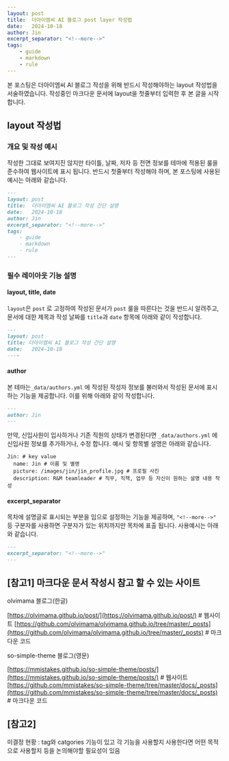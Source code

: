 ```yaml
---
layout: post
title:  더아이엠씨 AI 블로그 post layer 작성법
date:   2024-10-18
author: Jin
excerpt_separator: "<!--more-->"
tags:
    - guide
    - markdown
    - rule
---
```


본 포스팅은 더아이엠씨 AI 블로그 작성을 위해 반드시 작성해야하는 layout 작성법을 서술하였습니다. 작성중인 마크다운 문서에 layout을 첫줄부터 입력한 후 본 글을 시작합니다.
<!--more-->

## layout 작성법
### 개요 및 작성 예시
작성한 그대로 보여지진 않지만 타이틀, 날짜, 저자 등 전면 정보를 테마에 적용된 룰을 준수하여 웹사이트에 표시 됩니다. 반드시 첫줄부터 작성해야 하며, 본 포스팅에 사용된 예시는 아래와 같습니다.

```md
---
layout: post
title:  더아이엠씨 AI 블로그 작성 간단 설명
date:   2024-10-18
author: Jin
excerpt_separator: "<!--more-->"
tags:
    - guide
    - markdown
    - rule
---
```

### 필수 레이아웃 기능 설명
#### layout, title, date
`layout`은 `post` 로 고정하여 작성된 문서가 `post` 룰을 따른다는 것을 반드시 알려주고, 문서에 대한 제목과 작성 날짜를 `title`과 `date` 항목에 아래와 같이 작성합니다. 

```md
---
layout: post
title: 더아이엠씨 AI 블로그 작성 간단 설명
date:   2024-10-18
----
```

#### author
본 테마는`_data/authors.yml` 에 작성된 작성자 정보를 불러와서 작성된 문서에 표시하는 기능을 제공합니다. 이를 위해 아래와 같이 작성합니다.

```md
---
author: Jin
---
```

만약, 신입사원이 입사하거나 기존 직원의 상태가 변경된다면 `_data/authors.yml` 에 신입사원 정보를 추가하거나, 수정 합니다. 예시 및 항목별 설명은 아래와 같습니다.
```
Jin: # key value
  name: Jin # 이름 및 별명
  picture: /images/jin/jin_profile.jpg # 프로필 사진
  description: R&M teamleader # 직무, 직책, 업무 등 자신이 원하는 설명 내용 작성
```

#### excerpt_separator
목차에 설명글로 표시되는 부분을 임으로 설정하는 기능을 제공하며, `"<!--more-->"` 등 구분자를 사용하면 구분자가 있는 위치까지만 목차에 표출 됩니다. 사용예시는 아래와 같습니다.

```md
---
excerpt_separator: "<!--more-->"
---
```

## [참고1] 마크다운 문서 작성시 참고 할 수 있는 사이트

olvimama 블로그(한글)
  
[https://olvimama.github.io/post/](https://olvimama.github.io/post/) # 웹사이트
[https://github.com/olvimama/olvimama.github.io/tree/master/_posts](https://github.com/olvimama/olvimama.github.io/tree/master/_posts) # 마크다운 코드

so-simple-theme 블로그(영문) 

[https://mmistakes.github.io/so-simple-theme/posts/](https://mmistakes.github.io/so-simple-theme/posts/) # 웹사이트
[https://github.com/mmistakes/so-simple-theme/tree/master/docs/_posts](https://github.com/mmistakes/so-simple-theme/tree/master/docs/_posts) # 마크다운 코드



## [참고2] 
미결정 현황 : tag와 catgories 기능이 있고 각 기능을 사용할지 사용한다면 어떤 목적으로 사용할지 등을 논의해야할 필요성이 있음